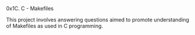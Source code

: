 0x1C. C - Makefiles

This project involves answering questions aimed to promote understanding of Makefiles as used in C programming.
